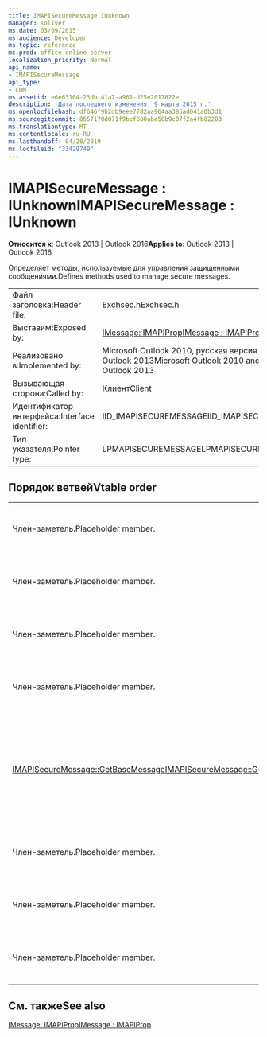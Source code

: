 ```yaml
---
title: IMAPISecureMessage IUnknown
manager: soliver
ms.date: 03/09/2015
ms.audience: Developer
ms.topic: reference
ms.prod: office-online-server
localization_priority: Normal
api_name:
- IMAPISecureMessage
api_type:
- COM
ms.assetid: e6e63104-23db-41a7-a961-d25e2017822e
description: 'Дата последнего изменения: 9 марта 2015 г.'
ms.openlocfilehash: df646f9b2db9eee7782aa964aa385ad041a0b3d1
ms.sourcegitcommit: 8657170d071f9bcf680aba50b9c07f2a4fb82283
ms.translationtype: MT
ms.contentlocale: ru-RU
ms.lasthandoff: 04/28/2019
ms.locfileid: "33429749"
---
```

# <a name="imapisecuremessage--iunknown"></a><span data-ttu-id="d50a0-103">IMAPISecureMessage : IUnknown</span><span class="sxs-lookup"><span data-stu-id="d50a0-103">IMAPISecureMessage : IUnknown</span></span>

  
  
<span data-ttu-id="d50a0-104">**Относится к**: Outlook 2013 | Outlook 2016</span><span class="sxs-lookup"><span data-stu-id="d50a0-104">**Applies to**: Outlook 2013 | Outlook 2016</span></span> 
  
<span data-ttu-id="d50a0-105">Определяет методы, используемые для управления защищенными сообщениями.</span><span class="sxs-lookup"><span data-stu-id="d50a0-105">Defines methods used to manage secure messages.</span></span>
  
|||
|:-----|:-----|
|<span data-ttu-id="d50a0-106">Файл заголовка:</span><span class="sxs-lookup"><span data-stu-id="d50a0-106">Header file:</span></span>  <br/> |<span data-ttu-id="d50a0-107">Exchsec.h</span><span class="sxs-lookup"><span data-stu-id="d50a0-107">Exchsec.h</span></span>  <br/> |
|<span data-ttu-id="d50a0-108">Выставим:</span><span class="sxs-lookup"><span data-stu-id="d50a0-108">Exposed by:</span></span>  <br/> |[<span data-ttu-id="d50a0-109">IMessage: IMAPIProp</span><span class="sxs-lookup"><span data-stu-id="d50a0-109">IMessage : IMAPIProp</span></span>](imessageimapiprop.md) <br/> |
|<span data-ttu-id="d50a0-110">Реализовано в:</span><span class="sxs-lookup"><span data-stu-id="d50a0-110">Implemented by:</span></span>  <br/> |<span data-ttu-id="d50a0-111">Microsoft Outlook 2010, русская версия Microsoft Outlook 2013</span><span class="sxs-lookup"><span data-stu-id="d50a0-111">Microsoft Outlook 2010 and Microsoft Outlook 2013</span></span>  <br/> |
|<span data-ttu-id="d50a0-112">Вызывающая сторона:</span><span class="sxs-lookup"><span data-stu-id="d50a0-112">Called by:</span></span>  <br/> |<span data-ttu-id="d50a0-113">Клиент</span><span class="sxs-lookup"><span data-stu-id="d50a0-113">Client</span></span>  <br/> |
|<span data-ttu-id="d50a0-114">Идентификатор интерфейса:</span><span class="sxs-lookup"><span data-stu-id="d50a0-114">Interface identifier:</span></span>  <br/> |<span data-ttu-id="d50a0-115">IID_IMAPISECUREMESSAGE</span><span class="sxs-lookup"><span data-stu-id="d50a0-115">IID_IMAPISECUREMESSAGE</span></span>  <br/> |
|<span data-ttu-id="d50a0-116">Тип указателя:</span><span class="sxs-lookup"><span data-stu-id="d50a0-116">Pointer type:</span></span>  <br/> |<span data-ttu-id="d50a0-117">LPMAPISECUREMESSAGE</span><span class="sxs-lookup"><span data-stu-id="d50a0-117">LPMAPISECUREMESSAGE</span></span>  <br/> |
   
## <a name="vtable-order"></a><span data-ttu-id="d50a0-118">Порядок ветвей</span><span class="sxs-lookup"><span data-stu-id="d50a0-118">Vtable order</span></span>

|||
|:-----|:-----|
|<span data-ttu-id="d50a0-119">Член-заметель.</span><span class="sxs-lookup"><span data-stu-id="d50a0-119">Placeholder member.</span></span>  <br/> |<span data-ttu-id="d50a0-120">Не поддерживается и не документируется.</span><span class="sxs-lookup"><span data-stu-id="d50a0-120">Not supported or documented.</span></span>  <br/> |
|<span data-ttu-id="d50a0-121">Член-заметель.</span><span class="sxs-lookup"><span data-stu-id="d50a0-121">Placeholder member.</span></span>  <br/> |<span data-ttu-id="d50a0-122">Не поддерживается и не документируется.</span><span class="sxs-lookup"><span data-stu-id="d50a0-122">Not supported or documented.</span></span>  <br/> |
|<span data-ttu-id="d50a0-123">Член-заметель.</span><span class="sxs-lookup"><span data-stu-id="d50a0-123">Placeholder member.</span></span>  <br/> |<span data-ttu-id="d50a0-124">Не поддерживается и не документируется.</span><span class="sxs-lookup"><span data-stu-id="d50a0-124">Not supported or documented.</span></span>  <br/> |
|<span data-ttu-id="d50a0-125">Член-заметель.</span><span class="sxs-lookup"><span data-stu-id="d50a0-125">Placeholder member.</span></span>  <br/> |<span data-ttu-id="d50a0-126">Не поддерживается и не документируется.</span><span class="sxs-lookup"><span data-stu-id="d50a0-126">Not supported or documented.</span></span>  <br/> |
|[<span data-ttu-id="d50a0-127">IMAPISecureMessage::GetBaseMessage</span><span class="sxs-lookup"><span data-stu-id="d50a0-127">IMAPISecureMessage::GetBaseMessage</span></span>](imapisecuremessage-getbasemessage.md) <br/> |<span data-ttu-id="d50a0-128">Извлекает [iMessage : IMAPIProp,](imessageimapiprop.md) который инкапсулирует [этот IMAPISecureMessage : IUnknown.](imapisecuremessageiunknown.md)</span><span class="sxs-lookup"><span data-stu-id="d50a0-128">Retrieves the underlying [IMessage : IMAPIProp](imessageimapiprop.md) that this [IMAPISecureMessage : IUnknown](imapisecuremessageiunknown.md) is encapsulating.</span></span>  <br/> |
|<span data-ttu-id="d50a0-129">Член-заметель.</span><span class="sxs-lookup"><span data-stu-id="d50a0-129">Placeholder member.</span></span>  <br/> |<span data-ttu-id="d50a0-130">Не поддерживается и не документируется.</span><span class="sxs-lookup"><span data-stu-id="d50a0-130">Not supported or documented.</span></span>  <br/> |
|<span data-ttu-id="d50a0-131">Член-заметель.</span><span class="sxs-lookup"><span data-stu-id="d50a0-131">Placeholder member.</span></span>  <br/> |<span data-ttu-id="d50a0-132">Не поддерживается и не документируется.</span><span class="sxs-lookup"><span data-stu-id="d50a0-132">Not supported or documented.</span></span>  <br/> |
|<span data-ttu-id="d50a0-133">Член-заметель.</span><span class="sxs-lookup"><span data-stu-id="d50a0-133">Placeholder member.</span></span>  <br/> |<span data-ttu-id="d50a0-134">Не поддерживается и не документируется.</span><span class="sxs-lookup"><span data-stu-id="d50a0-134">Not supported or documented.</span></span>  <br/> |
   
## <a name="see-also"></a><span data-ttu-id="d50a0-135">См. также</span><span class="sxs-lookup"><span data-stu-id="d50a0-135">See also</span></span>



[<span data-ttu-id="d50a0-136">IMessage: IMAPIProp</span><span class="sxs-lookup"><span data-stu-id="d50a0-136">IMessage : IMAPIProp</span></span>](imessageimapiprop.md)

